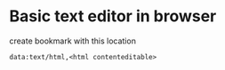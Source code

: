 # Basic text editor in browser

create bookmark with this location

	data:text/html,<html contenteditable>

